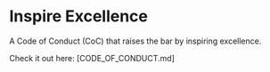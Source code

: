 # Inspire Excellence

A Code of Conduct (CoC) that raises the bar by inspiring excellence.

Check it out here: [CODE_OF_CONDUCT.md]
